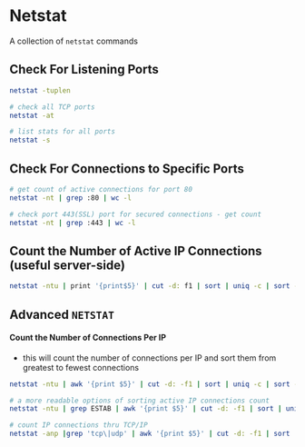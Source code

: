 # Netstat
A collection of ```netstat``` commands

## Check For Listening Ports
```bash
netstat -tuplen

# check all TCP ports
netstat -at

# list stats for all ports
netstat -s
```

## Check For Connections to Specific Ports
```bash
# get count of active connections for port 80
netstat -nt | grep :80 | wc -l

# check port 443(SSL) port for secured connections - get count
netstat -nt | grep :443 | wc -l
```

## Count the Number of Active IP Connections (useful server-side)
```bash
netstat -ntu | print '{print$5}' | cut -d: f1 | sort | uniq -c | sort -rn
```


## Advanced ```NETSTAT```


#### __Count the Number of Connections Per IP__
- this will count the number of connections per IP and sort them from greatest to fewest connections
```bash
netstat -ntu | awk '{print $5}' | cut -d: -f1 | sort | uniq -c | sort -n

# a more readable options of sorting active IP connections count
netstat -ntu | grep ESTAB | awk '{print $5}' | cut -d: -f1 | sort | uniq -c | sort -nr

# count IP connections thru TCP/IP
netstat -anp |grep 'tcp\|udp' | awk '{print $5}' | cut -d: -f1 | sort | uniq -c | sort -n
```
